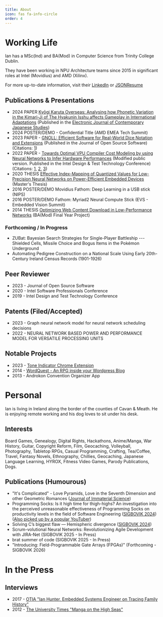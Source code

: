 ```yaml
---
title: About
icon: fas fa-info-circle
order: 4
---
```


# Working Life
Ian has a MSc(Ind) and BA(Mod) in Computer Science from Trinity College Dublin.

They have been working in NPU Architecture teams since 2015 in significant roles at Intel (Movidius) and AMD (Xilinx). 

For more up-to-date information, visit their <a href="https://www.linkedin.com/in/ianfhunter/">LinkedIn</a> or <a href="https://registry.jsonresume.org/ianfhunter">JSONResume</a>

## Publications & Presentations
- 2024 <span class="badge primary">PAPER</span> [Kyōgi Karuta Overseas: Analysing how Phonetic Variation in the Kimari-Ji of The Hyakunin Isshu affects Gameplay in International Adaptations](https://www.japanesestudies.org.uk/ejcjs/vol24/iss3/hunter.html) (Published in the [Electronic Journal of Contemporary Japanese Studies](https://www.japanesestudies.org.uk))
- 2024 <span class="badge danger">POSTER/DEMO</span> - Confidential Title (AMD EMEA Tech Summit)
- 2023 <span class="badge primary">PAPER</span> - [GNOLL: Efficient Software for Real-World Dice Notation and Extensions](https://joss.theoj.org/papers/10.21105/joss.04816) (Published in the Journal of Open Source Software) (Citations: [1](https://www.researchgate.net/publication/384297154_Comprehensive_Benchmarks_for_LLM_Tool_Utilization_Exploring_New_Real-World_Complex_Scenarios))
- 2022 <span class="badge primary">PAPER</span>  - [Towards Optimal VPU Compiler Cost Modeling by using Neural Networks to Infer Hardware Performances](https://www.researchgate.net/publication/360512691_Towards_Optimal_VPU_Compiler_Cost_Modeling_by_using_Neural_Networks_to_Infer_Hardware_Performances) (Modified public version. Published in the Intel Design & Test Technology Conference) (Citations: [1](https://arxiv.org/pdf/2302.11405.pdf), [2](https://www.semanticscholar.org/paper/Neural-Architecture-Search-for-Intel-Movidius-VPU-Xu-Li/4cd8e67aabfbf637c9b820888cb4911b226af719), [3](https://llvm.org/devmtg/2022-11/slides/Panel1-MLGO.pdf))
- 2020 <span class="badge warning">THESIS</span> [Effective Index-Mapping of Quantized Values for Low-Precision Neural Networks on Power-Efficient Embedded Devices](https://www.researchgate.net/publication/359218626_Effective_Index-Mapping_of_Quantized_Values_for_Low-Precision_Neural_Networks_on_Power-Efficient_Embedded_Devices) (Master's Thesis)
- 2016 <span class="badge danger">POSTER/DEMO</span> Movidius Fathom: Deep Learning in a USB stick (NIPS)
- 2016 <span class="badge danger">POSTER/DEMO</span> Fathom: Myriad2 Neural Compute Stick (EVS - Embedded Vision Summit)
- 2014 <span class="badge warning">THESIS</span> [Optimizing Web Content Download in Low-Performance Networks](https://www.researchgate.net/publication/359218409_Optimizing_Web_Content_Download_in_Low-Performance_Networks) (BA(Mod) Final Year Project)

### Forthcoming / In Progress
- ZUBat: Bayesian Search Strategies for Single-Player Battleship --- Shielded Cells, Missile Choice and Bogus Items in the Pokémon Underground
- Automating Pedigree Construction on a National Scale Using Early 20th-Century Ireland Census Records (1901-1926)


## Peer Reviewer
- 2023 - Journal of Open Source Software
- 2020 - Intel Software Professionals Conference
- 2019 - Intel Design and Test Technology Conference

## Patents (Filed/Accepted)
- 2023 - Graph neural network model for neural network scheduling decisions
- 2022 - NEURAL NETWORK BASED POWER AND PERFORMANCE MODEL FOR VERSATILE PROCESSING UNITS

## Notable Projects
- 2023 - [Tone Indicator Chrome Extension](https://chrome.google.com/webstore/detail/tone-indicators-explained/oahffmgbcaeeadnhlnhpaifemijpfddn)
- 2014 - [WordQuest - An RPG inside your Wordpress Blog](https://github.com/ianfhunter/WordQuest)
- 2013 - Androkon Convention Organizer App

# Personal
Ian is living in Ireland along the border of the counties of Cavan & Meath. He is enjoying remote working and his dog loves to sit under his desk. 

## Interests
Board Games, Genealogy, Digital Rights, Hackathons, Anime/Manga, War History, Guitar, Copyright Reform, Film, Geocaching, Volleyball, Photography, Tabletop RPGs, Casual Programming, Crafting, Tea/Coffee, Travel, Fantasy Novels, Ethnography, Chillies, Geocaching, Japanese Language Learning, HYROX, Fitness Video Games, Parody Publications, Dogs.

## Publications (Humourous)

- "It's Complicated" - Love Pyramids, Love in the Seventh Dimension and other Geometric Romances ([Journal of Immaterial Science](https://jabde.com/wp-content/uploads/2024/05/LoveGeometry%E2%80%93GS.pdf))
- Programming Socks: Is it high time for thigh-highs? An investigation into the perceived unreasonable effectiveness of Programming Socks on productivity levels in the field of Software Engineering ([SIGBOVIK 2024](https://sigbovik.org/2024/)) ([Also picked up by a popular YouTuber](https://m.youtube.com/watch?v=V6NolFlhALY&t=68s&pp=2AFEkAIB))
- Solving C’s biggest flaw — Hemispheric divergence ([SIGBOVIK 2024](https://sigbovik.org/2024/))
- Scrum-volutional Neural Networks: Revolutionizing Agile Development with JIRA-Net (SIGBOVIK 2025 - In Press)
- brat summer of code (SIGBOVIK 2025 - In Press)
- "Introducing: Field-Programmable Gate Arrays (FPGAs)" (Forthcoming - SIGBOVIK 2026)

# In the Press

## Interviews 
- 2017 - [OTIA "Ian Hunter, Embedded Systems Engineer on Tracing Family History"](https://otia.io/2017/11/03/ian-hunter-embedded-systems-engineer-on-tracing-family-history/)
- 2012 - [The University Times "Manga on the High Seas"](https://universitytimes.ie/2012/11/manga-on-the-high-seas/)
